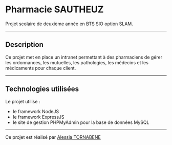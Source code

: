 # Pharmacie SAUTHEUZ
Projet scolaire de deuxième année en BTS SIO option SLAM.
***
## Description
Ce projet met en place un intranet permettant à des pharmaciens de gérer les ordonnances, les mutuelles, les pathologies, les médecins et les médicaments pour chaque client.
***
## Technologies utilisées
Le projet utilise :

* le framework NodeJS
* le framework ExpressJS
* le site de gestion PHPMyAdmin pour la base de données MySQL
***
Ce projet est réalisé par [Alessia TORNABENE](https://github.com/Alessia38)